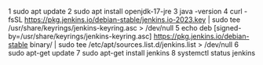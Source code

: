 1  sudo apt update
2 sudo apt install openjdk-17-jre
   3 java -version
  4  curl -fsSL https://pkg.jenkins.io/debian-stable/jenkins.io-2023.key | sudo tee   /usr/share/keyrings/jenkins-keyring.asc > /dev/null
  5  echo deb [signed-by=/usr/share/keyrings/jenkins-keyring.asc]   https://pkg.jenkins.io/debian-stable binary/ | sudo tee   /etc/apt/sources.list.d/jenkins.list > /dev/null
   6  sudo apt-get update
   7 sudo apt-get install jenkins
   8  systemctl status jenkins
